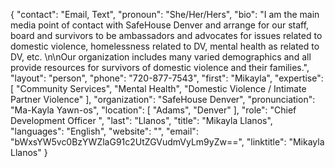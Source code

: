 {
  "contact": "Email, Text",
  "pronoun": "She/Her/Hers",
  "bio": "I am the main media point of contact with SafeHouse Denver and arrange for our staff, board and survivors to be ambassadors and advocates for issues related to domestic violence, homelessness related to DV, mental health as related to DV, etc. \n\nOur organization includes many varied demographics and all provide resources for survivors of domestic violence and their families.",
  "layout": "person",
  "phone": "720-877-7543",
  "first": "Mikayla",
  "expertise": [
    "Community Services",
    "Mental Health",
    "Domestic Violence / Intimate Partner Violence"
  ],
  "organization": "SafeHouse Denver",
  "pronunciation": "Ma-Kayla Yawn-os",
  "location": [
    "Adams",
    "Denver"
  ],
  "role": "Chief Development Officer ",
  "last": "Llanos",
  "title": "Mikayla Llanos",
  "languages": "English",
  "website": "",
  "email": "bWxsYW5vc0BzYWZlaG91c2UtZGVudmVyLm9yZw==",
  "linktitle": "Mikayla Llanos"
}
